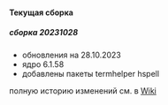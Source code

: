 #### Текущая сборка
##### сборка 20231028
* обновления на 28.10.2023
* ядро 6.1.58
* добавлены пакеты termhelper hspell

полную историю изменений см. в [Wiki](https://github.com/magos-linux/magos-linux/wiki/История)
